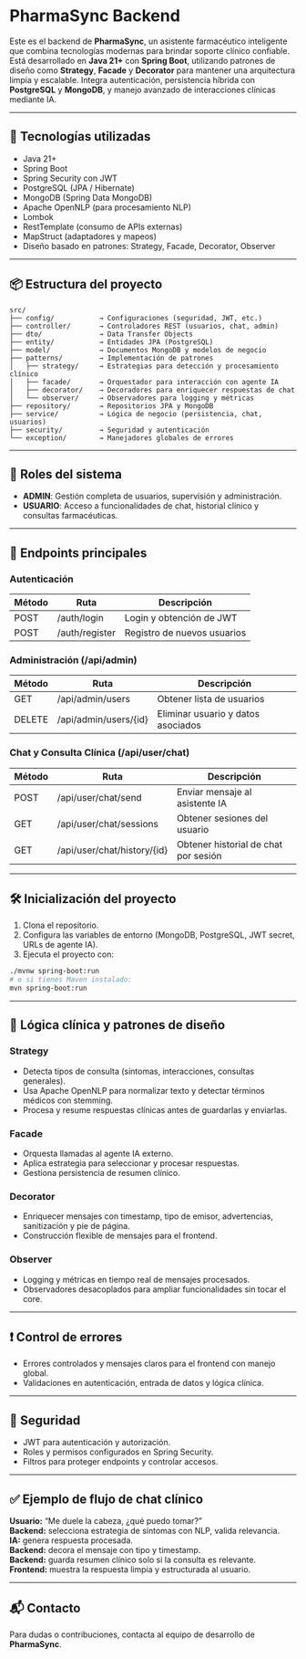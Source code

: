 # PharmaSync Backend

Este es el backend de **PharmaSync**, un asistente farmacéutico inteligente que combina tecnologías modernas para brindar soporte clínico confiable. Está desarrollado en **Java 21+** con **Spring Boot**, utilizando patrones de diseño como **Strategy**, **Facade** y **Decorator** para mantener una arquitectura limpia y escalable. Integra autenticación, persistencia híbrida con **PostgreSQL** y **MongoDB**, y manejo avanzado de interacciones clínicas mediante IA.

---

## 🚀 Tecnologías utilizadas

- Java 21+
- Spring Boot
- Spring Security con JWT
- PostgreSQL (JPA / Hibernate)
- MongoDB (Spring Data MongoDB)
- Apache OpenNLP (para procesamiento NLP)
- Lombok
- RestTemplate (consumo de APIs externas)
- MapStruct (adaptadores y mapeos)
- Diseño basado en patrones: Strategy, Facade, Decorator, Observer

---

## 📦 Estructura del proyecto

```
src/
├── config/           → Configuraciones (seguridad, JWT, etc.)
├── controller/       → Controladores REST (usuarios, chat, admin)
├── dto/              → Data Transfer Objects
├── entity/           → Entidades JPA (PostgreSQL)
├── model/            → Documentos MongoDB y modelos de negocio
├── patterns/         → Implementación de patrones
│   ├── strategy/     → Estrategias para detección y procesamiento clínico
│   ├── facade/       → Orquestador para interacción con agente IA
│   ├── decorator/    → Decoradores para enriquecer respuestas de chat
│   └── observer/     → Observadores para logging y métricas
├── repository/       → Repositorios JPA y MongoDB
├── service/          → Lógica de negocio (persistencia, chat, usuarios)
├── security/         → Seguridad y autenticación
└── exception/        → Manejadores globales de errores
```

---

## 🔐 Roles del sistema

- **ADMIN**: Gestión completa de usuarios, supervisión y administración.  
- **USUARIO**: Acceso a funcionalidades de chat, historial clínico y consultas farmacéuticas.

---

## 🧪 Endpoints principales

### Autenticación

| Método | Ruta           | Descripción                    |
|--------|----------------|--------------------------------|
| POST   | /auth/login    | Login y obtención de JWT       |
| POST   | /auth/register | Registro de nuevos usuarios    |

### Administración (/api/admin)

| Método | Ruta                     | Descripción                          |
|--------|--------------------------|--------------------------------------|
| GET    | /api/admin/users         | Obtener lista de usuarios            |
| DELETE | /api/admin/users/{id}    | Eliminar usuario y datos asociados   |

### Chat y Consulta Clínica (/api/user/chat)

| Método | Ruta                             | Descripción                               |
|--------|----------------------------------|-------------------------------------------|
| POST   | /api/user/chat/send              | Enviar mensaje al asistente IA            |
| GET    | /api/user/chat/sessions          | Obtener sesiones del usuario              |
| GET    | /api/user/chat/history/{id}      | Obtener historial de chat por sesión      |

---

## 🛠️ Inicialización del proyecto

1. Clona el repositorio.  
2. Configura las variables de entorno (MongoDB, PostgreSQL, JWT secret, URLs de agente IA).  
3. Ejecuta el proyecto con:

```bash
./mvnw spring-boot:run
# o si tienes Maven instalado:
mvn spring-boot:run
```

---

## 🧠 Lógica clínica y patrones de diseño

### Strategy
- Detecta tipos de consulta (síntomas, interacciones, consultas generales).
- Usa Apache OpenNLP para normalizar texto y detectar términos médicos con stemming.
- Procesa y resume respuestas clínicas antes de guardarlas y enviarlas.

### Facade
- Orquesta llamadas al agente IA externo.
- Aplica estrategia para seleccionar y procesar respuestas.
- Gestiona persistencia de resumen clínico.

### Decorator
- Enriquecer mensajes con timestamp, tipo de emisor, advertencias, sanitización y pie de página.
- Construcción flexible de mensajes para el frontend.

### Observer
- Logging y métricas en tiempo real de mensajes procesados.
- Observadores desacoplados para ampliar funcionalidades sin tocar el core.

---

## ❗ Control de errores

- Errores controlados y mensajes claros para el frontend con manejo global.
- Validaciones en autenticación, entrada de datos y lógica clínica.

---

## 🔐 Seguridad

- JWT para autenticación y autorización.
- Roles y permisos configurados en Spring Security.
- Filtros para proteger endpoints y controlar accesos.

---

## ✅ Ejemplo de flujo de chat clínico

**Usuario:** “Me duele la cabeza, ¿qué puedo tomar?”  
**Backend:** selecciona estrategia de síntomas con NLP, valida relevancia.  
**IA:** genera respuesta procesada.  
**Backend:** decora el mensaje con tipo y timestamp.  
**Backend:** guarda resumen clínico solo si la consulta es relevante.  
**Frontend:** muestra la respuesta limpia y estructurada al usuario.

---

## 📬 Contacto

Para dudas o contribuciones, contacta al equipo de desarrollo de **PharmaSync**.
